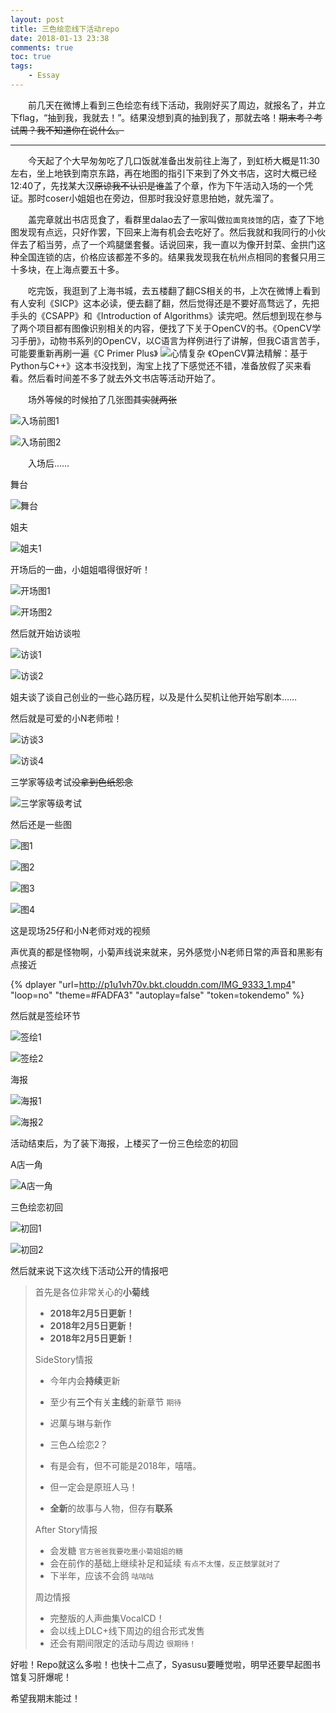 ```yaml
---
layout: post
title: 三色绘恋线下活动repo
date: 2018-01-13 23:38
comments: true
toc: true
tags: 
	- Essay
---
```


　　前几天在微博上看到三色绘恋有线下活动，我刚好买了周边，就报名了，并立下flag，“抽到我，我就去！”。结果没想到真的抽到我了，那就去咯！<del>期末考？考试周？我不知道你在说什么。</del>

<!--more-->

---

　　今天起了个大早匆匆吃了几口饭就准备出发前往上海了，到虹桥大概是11:30左右，坐上地铁到南京东路，再在地图的指引下来到了外文书店，这时大概已经12:40了，先找某大汉<del>原谅我不认识是谁</del>盖了个章，作为下午活动入场的一个凭证。那时coser小姐姐也在旁边，但那时我没好意思拍她，就先溜了。

　　盖完章就出书店觅食了，看群里dalao去了一家叫做`拉面竞技馆`的店，查了下地图发现有点远，只好作罢，下回来上海有机会去吃好了。然后我就和我同行的小伙伴去了稻当劳，点了一个鸡腿堡套餐。话说回来，我一直以为像开封菜、金拱门这种全国连锁的店，价格应该都差不多的。结果我发现我在杭州点相同的套餐只用三十多块，在上海点要五十多。

　　吃完饭，我逛到了上海书城，去五楼翻了翻CS相关的书，上次在微博上看到有人安利《SICP》这本必读，便去翻了翻，然后觉得还是不要好高骛远了，先把手头的《CSAPP》和《Introduction of Algorithms》读完吧。然后想到现在参与了两个项目都有图像识别相关的内容，便找了下关于OpenCV的书。《OpenCV学习手册》，动物书系列的OpenCV，以C语言为样例进行了讲解，但我C语言苦手，可能要重新再刷一遍《C Primer Plus》
![心情复杂](http://p1u1vh70v.bkt.clouddn.com/2018-1-13-1.png)
《OpenCV算法精解：基于Python与C++》这本书没找到，淘宝上找了下感觉还不错，准备放假了买来看看。然后看时间差不多了就去外文书店等活动开始了。

　　场外等候的时候拍了几张图<del>其实就两张</del>

![入场前图1](http://p1u1vh70v.bkt.clouddn.com/2018-1-13-2.jpg)

![入场前图2](http://p1u1vh70v.bkt.clouddn.com/20180113-_DSC0036.jpg)

　　入场后……

舞台

![舞台](http://p1u1vh70v.bkt.clouddn.com/_DSC0047.JPG)

姐夫

![姐夫1](http://p1u1vh70v.bkt.clouddn.com/_DSC0046.JPG)

开场后的一曲，小姐姐唱得很好听！

![开场图1](http://p1u1vh70v.bkt.clouddn.com/20180113-_DSC0049.jpg)

![开场图2](http://p1u1vh70v.bkt.clouddn.com/20180113-_DSC0050.jpg)

然后就开始访谈啦

![访谈1](http://p1u1vh70v.bkt.clouddn.com/20180113-_DSC0054.jpg)

![访谈2](http://p1u1vh70v.bkt.clouddn.com/20180113-_DSC0055.jpg)

姐夫谈了谈自己创业的一些心路历程，以及是什么契机让他开始写剧本……

然后就是可爱的小N老师啦！

![访谈3](http://p1u1vh70v.bkt.clouddn.com/20180113-_DSC0076.jpg)

![访谈4](http://p1u1vh70v.bkt.clouddn.com/20180113-_DSC0101.jpg)

三学家等级考试<del>没拿到色纸怨念</del>

![三学家等级考试](http://p1u1vh70v.bkt.clouddn.com/20180113-_DSC0110.jpg)

然后还是一些图

![图1](http://p1u1vh70v.bkt.clouddn.com/20180113-_DSC0087.jpg)

![图2](http://p1u1vh70v.bkt.clouddn.com/20180113-_DSC0097.jpg)

![图3](http://p1u1vh70v.bkt.clouddn.com/20180113-_DSC0114.jpg)

![图4](http://p1u1vh70v.bkt.clouddn.com/20180113-_DSC0116.jpg)

这是现场25仔和小N老师对戏的视频

声优真的都是怪物啊，小菊声线说来就来，另外感觉小N老师日常的声音和黑影有点接近

{% dplayer "url=http://p1u1vh70v.bkt.clouddn.com/IMG_9333_1.mp4"  "loop=no" "theme=#FADFA3" "autoplay=false" "token=tokendemo" %}

然后就是签绘环节

![签绘1](http://p1u1vh70v.bkt.clouddn.com/20180113-_DSC0171.jpg)

![签绘2](http://p1u1vh70v.bkt.clouddn.com/20180113-_DSC0173.jpg)

海报

![海报1](http://p1u1vh70v.bkt.clouddn.com/20180113-_DSC0178.jpg)

![海报2](http://p1u1vh70v.bkt.clouddn.com/20180113-2018-1-13-3.jpg)

活动结束后，为了装下海报，上楼买了一份三色绘恋的初回

A店一角

![A店一角](http://p1u1vh70v.bkt.clouddn.com/20180113-_DSC0184.jpg)

三色绘恋初回

![初回1](http://p1u1vh70v.bkt.clouddn.com/20180113-IMG_9334.jpg)

![初回2](http://p1u1vh70v.bkt.clouddn.com/20180113-IMG_E9350.jpg)

然后就来说下这次线下活动公开的情报吧



> 首先是各位非常关心的**小菊线**
>
> * **2018年2月5日更新！**
> * **2018年2月5日更新！**
> * **2018年2月5日更新！**
>
> SideStory情报
> * 今年内会**持续**更新
> * 至少有**三个**有关**主线**的新章节 `期待`
> * 迟菓与琳与新作
>
> * 三色△绘恋2？
> * 有是会有，但不可能是2018年，嘻嘻。
> * 但一定会是原班人马！
> * **全新**的故事与人物，但存有**联系**
>
> After Story情报
> * 会发糖 `官方爸爸我要吃墨小菊姐姐的糖`
> * 会在前作的基础上继续补足和延续 `有点不太懂，反正鼓掌就对了`
> * 下半年，应该不会鸽 `咕咕咕`
>
> 周边情报
> * 完整版的人声曲集VocalCD！
> * 会以线上DLC+线下周边的组合形式发售
> * 还会有期间限定的活动与周边 `很期待！`

好啦！Repo就这么多啦！也快十二点了，Syasusu要睡觉啦，明早还要早起图书馆复习肝爆呢！

希望我期末能过！
